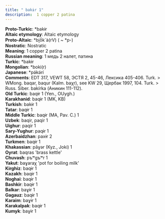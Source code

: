 ```yaml
---
title: " bakɨr 1"
description:  1 copper 2 patina
---
```


<strong>Proto-Turkic</strong>:  *bakɨr<br>
<strong>Altaic etymology</strong>:  Altaic etymology<br>
<strong> Proto-Altaic</strong>:  *bi̯ŏ́k`à(rV) ( ~ *p-)<br>
<strong>Nostratic</strong>:  Nostratic<br>
<strong>Meaning</strong>:  1 copper 2 patina<br>
<strong>Russian meaning</strong>:  1 медь 2 налет, патина<br>
<strong>Turkic</strong>:  *bakɨr<br>
<strong>Mongolian</strong>:  *boki(r)<br>
<strong>Japanese</strong>:  *pǝ́kǝ́rí<br>
<strong>Comments</strong>:  EDT 317, VEWT 58, ЭСТЯ 2, 45-46, Лексика 405-406. Turk. > WMong. baqar, baqur (Kalm. baχr), see KW 29, Щербак 1997, 104. Turk. > Russ. Siber. bakírka (Аникин 111-112).<br>
<strong>Old Turkic</strong>:  baqɨr 1 (Yen., OUygh.)<br>
<strong>Karakhanid</strong>:  baqɨr 1 (MK, KB)<br>
<strong>Turkish</strong>:  bakɨr 1<br>
<strong>Tatar</strong>:  baqɨr 1<br>
<strong>Middle Turkic</strong>:  baqɨr (MA, Pav. C.) 1<br>
<strong>Uzbek</strong>:  baqir, paqir 1<br>
<strong>Uighur</strong>:  paqir 1<br>
<strong>Sary-Yughur</strong>:  paqɨr 1<br>
<strong>Azerbaidzhan</strong>:  paxɨr 2<br>
<strong>Turkmen</strong>:  baqɨr 1<br>
<strong>Khakassian</strong>:  pāɣǝr (Kyz., Joki) 1<br>
<strong>Oyrat</strong>:  baqras 'brass kettle'<br>
<strong>Chuvash</strong>:  pъʷgъʷr 1<br>
<strong>Yakut</strong>:  baɣaraχ 'pot for boiling milk'<br>
<strong>Kirghiz</strong>:  baqɨr 1<br>
<strong>Kazakh</strong>:  baqɨr 1<br>
<strong>Noghai</strong>:  baqɨr 1<br>
<strong>Bashkir</strong>:  baqɨr 1<br>
<strong>Balkar</strong>:  baɣɨr 1<br>
<strong>Gagauz</strong>:  baqɨr 1<br>
<strong>Karaim</strong>:  baɣɨr 1<br>
<strong>Karakalpak</strong>:  baqɨr 1<br>
<strong>Kumyk</strong>:  baɣɨr 1<br>


